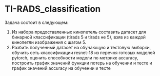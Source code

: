 # TI-RADS_classification

Задача состоит в следующем:
1. Из набора предоставленных кинопетель составить датасет для бинарной классификации (tirads 5 и tirads не 5), взяв из каждой кинопетли изображения с шагом 5.
2. Разбить полученный датасет на обучающую и тестовую выборки, обучить сеть классификации resnet-18 из перечня готовых моделей pytorch, оценить способности модели по метрике accuracy, построить график значений функции потерь на обучении и тесте и график значений accuracy на обучении и тесте
